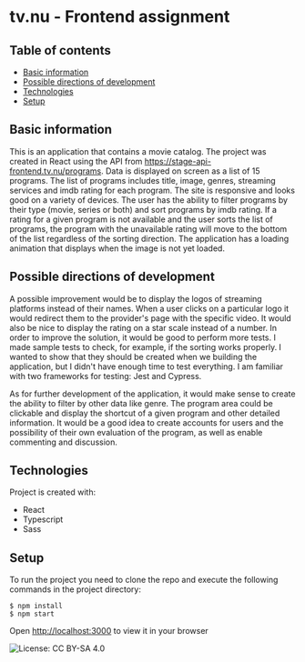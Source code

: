 # tv.nu - Frontend assignment

## Table of contents

- [Basic information](#basic-information)
- [Possible directions of development](#possible-directions-of-development)
- [Technologies](#technologies)
- [Setup](#setup)

## Basic information

This is an application that contains a movie catalog. The project was created in React using the API from https://stage-api-frontend.tv.nu/programs. Data is displayed on screen as a list of 15 programs. The list of programs includes title, image, genres, streaming services and imdb rating for each program. The site is responsive and looks good on a variety of devices.
The user has the ability to filter programs by their type (movie, series or both) and sort programs by imdb rating. If a rating for a given program is not available and the user sorts the list of programs, the program with the unavailable rating will move to the bottom of the list regardless of the sorting direction. The application has a loading animation that displays when the image is not yet loaded.

## Possible directions of development

A possible improvement would be to display the logos of streaming platforms instead of their names. When a user clicks on a particular logo it would redirect them to the provider's page with the specific video.
It would also be nice to display the rating on a star scale instead of a number.
In order to improve the solution, it would be good to perform more tests. I made sample tests to check, for example, if the sorting works properly. I wanted to show that they should be created when we building the application, but I didn't have enough time to test everything. I am familiar with two frameworks for testing: Jest and Cypress.

As for further development of the application, it would make sense to create the ability to filter by other data like genre. The program area could be clickable and display the shortcut of a given program and other detailed information. It would be a good idea to create accounts for users and the possibility of their own evaluation of the program, as well as enable commenting and discussion.

## Technologies

Project is created with:

- React
- Typescript
- Sass

## Setup

To run the project you need to clone the repo and execute the following commands in the project directory:

```
$ npm install
$ npm start
```

Open [http://localhost:3000](http://localhost:3000) to view it in your browser

![License: CC BY-SA 4.0](https://img.shields.io/badge/License-CC_BY--SA_4.0-lightgrey.svg)
